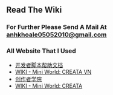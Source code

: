 ## Read The Wiki
### For Further Please Send A Mail At anhkhoale05052010@gmail.com
### All Website That I Used
 + [开发者脚本帮助文档](https://developers.mini1.cn/wiki/)
 + [WIKI - Mini World: CREATA VN](https://wiki.miniworldgame.vn/doku.php?id=developer_center:developer_editor:script)
 + [创作者学院](https://dev-wiki.mini1.cn/cyclopdeia?wikiMenuId=3&wikiId=1352)
 + [WIKI - Mini World: CREATA](https://wiki.miniworldgame.com/doku.php?id=developer_center:documentation)